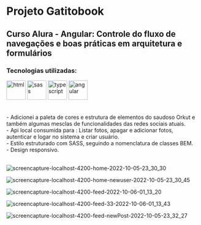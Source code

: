 # Projeto Gatitobook
##  Curso Alura - Angular: Controle do fluxo de navegações e boas práticas em arquitetura e formulários

### Tecnologias utilizadas:
<div style="display=inline-block">
         <img src="https://cdn.iconscout.com/icon/free/png-64/html5-2038876-1720089.png" alt="html"width="50px" height="50px" >
  <img src="https://cdn.iconscout.com/icon/free/png-64/sass-2752078-2284895.png" alt="sass" width:"50px" height="50px"/>
  <img src="https://cdn.iconscout.com/icon/free/png-64/typescript-1174965.png" alt="typescript" width="50px" height="50px" > 
  <img src="https://cdn.iconscout.com/icon/free/png-64/angular-3-226070.png" alt="angular" width="50px" height="50px" > 
 </div>
 <br/> <br/>
 - Adicionei a paleta de cores e estrutura de elementos do saudoso Orkut e também algumas mesclas de funcionalidades das redes sociais atuais.<br/>
 - Api local consumida para : Listar fotos, apagar e adicionar fotos, autenticar e logar no sistema e criar usuário.<br/>
 - Estilo estruturado com SASS, seguindo a nomenclatura de classes BEM.<br/>
 - Design responsivo.
 <br/><br/>

![screencapture-localhost-4200-home-2022-10-05-23_30_30](https://user-images.githubusercontent.com/84424883/194203570-b0f17c04-3409-4ac8-b535-7572561bb703.png)

![screencapture-localhost-4200-home-newuser-2022-10-05-23_30_45](https://user-images.githubusercontent.com/84424883/194203577-b9ca1a82-b7c9-43b8-a30a-a346ed6a291a.png)

![screencapture-localhost-4200-feed-2022-10-06-01_13_20](https://user-images.githubusercontent.com/84424883/194212490-0e23d630-e640-4714-8c21-7edf973df4f8.png)

![screencapture-localhost-4200-feed-33-2022-10-06-01_13_43](https://user-images.githubusercontent.com/84424883/194212508-0de5462e-f07b-4282-aec6-755cab77efb2.png)


![screencapture-localhost-4200-feed-newPost-2022-10-05-23_32_27](https://user-images.githubusercontent.com/84424883/194203596-4820cef5-177d-49fc-a419-aad305668c32.png)
